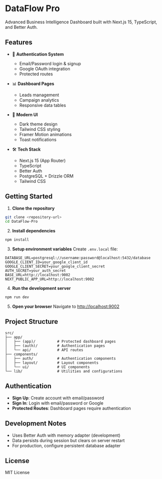# DataFlow Pro

Advanced Business Intelligence Dashboard built with Next.js 15, TypeScript, and Better Auth.

## Features

- 🔐 **Authentication System**
  - Email/Password login & signup
  - Google OAuth integration
  - Protected routes

- 📊 **Dashboard Pages**
  - Leads management
  - Campaign analytics
  - Responsive data tables

- 🎨 **Modern UI**
  - Dark theme design
  - Tailwind CSS styling
  - Framer Motion animations
  - Toast notifications

- 🛠 **Tech Stack**
  - Next.js 15 (App Router)
  - TypeScript
  - Better Auth
  - PostgreSQL + Drizzle ORM
  - Tailwind CSS

## Getting Started

1. **Clone the repository**
```bash
git clone <repository-url>
cd DataFlow-Pro
```

2. **Install dependencies**
```bash
npm install
```

3. **Setup environment variables**
Create `.env.local` file:
```env
DATABASE_URL=postgresql://username:password@localhost:5432/database
GOOGLE_CLIENT_ID=your_google_client_id
GOOGLE_CLIENT_SECRET=your_google_client_secret
AUTH_SECRET=your_auth_secret
BASE_URL=http://localhost:9002
NEXT_PUBLIC_APP_URL=http://localhost:9002
```

4. **Run the development server**
```bash
npm run dev
```

5. **Open your browser**
Navigate to [http://localhost:9002](http://localhost:9002)

## Project Structure

```
src/
├── app/
│   ├── (app)/          # Protected dashboard pages
│   ├── (auth)/         # Authentication pages
│   └── api/            # API routes
├── components/
│   ├── auth/           # Authentication components
│   ├── layout/         # Layout components
│   └── ui/             # UI components
└── lib/                # Utilities and configurations
```

## Authentication

- **Sign Up**: Create account with email/password
- **Sign In**: Login with email/password or Google
- **Protected Routes**: Dashboard pages require authentication

## Development Notes

- Uses Better Auth with memory adapter (development)
- Data persists during session but clears on server restart
- For production, configure persistent database adapter

## License

MIT License
